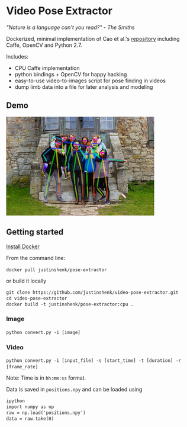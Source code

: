 # Video Pose Extractor #
*"Nature is a language can't you read?" - The Smiths*

Dockerized, minimal implementation of Cao et al.'s [repository](https://github.com/ZheC/Realtime_Multi-Person_Pose_Estimation) including Caffe, OpenCV and Python 2.7.

Includes:
- CPU Caffe implementation
- python bindings + OpenCV for happy hacking
- easy-to-use video-to-images script for pose finding in videos
- dump limb data into a file for later analysis and modeling

## Demo

![demo_0.png](demo_0.png)

## Getting started

[Install Docker](https://www.docker.com/community-edition#/download)

From the command line:

`docker pull justinshenk/pose-extractor`

or build it locally

```
git clone https://github.com/justinshenk/video-pose-extractor.git
cd video-pose-extractor
docker build -t justinshenk/pose-extractor:cpu .
```

### Image ###

`python convert.py -i [image]`

### Video ###

`python convert.py -i [input_file] -s [start_time] -t [duration] -r [frame_rate]`

Note: Time is in `hh:mm:ss` format.

Data is saved in `positions.npy` and can be loaded using

```
ipython
import numpy as np
raw = np.load('positions.npy')
data = raw.take(0)
```
